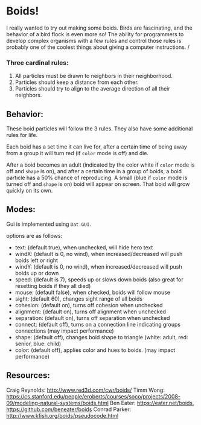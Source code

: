 # Boids!
I really wanted to try out making some boids. Birds are fascinating, and the behavior of a bird flock is even more so! The ability for programmers to develop complex organisms with a few rules and control those rules is probably one of the coolest things about giving a computer instructions.
/
### Three cardinal rules:

1. All particles must be drawn to neighbors in their neighborhood.
2. Particles should keep a distance from each other.
3. Particles should try to align to the average direction of all their neighbors.

## Behavior:

These boid particles will follow the 3 rules. They also have some additional rules for life.

Each boid has a set time it can live for, after a certain time of being away from a group it will turn red (if `color` mode is off) and die.

After a boid becomes an adult (indicated by the color white if `color` mode is off and `shape` is on), and after a certain time in a group of boids, a boid particle has a 50% chance of reproducing. A small (blue if `color` mode is turned off and `shape` is on) boid will appear on screen. That boid will grow quickly on its own.

## Modes:

Gui is implemented using `Dat.GUI`.

options are as follows:
* text: (default true), when unchecked, will hide hero text
* windX: (default is 0, no wind), when increased/decreased will push boids left or right
* windY: (default is 0, no wind), when increased/decreased will push boids up or down
* speed: (default is 7), speeds up or slows down boids (also great for resetting boids if they all died)
* mouse: (default false), when checked, boids will follow mouse
* sight: (default 60), changes sight range of all boids
* cohesion: (default on), turns off cohesion when unchecked
* alignment: (default on), turns off alignment when unchecked
* separation: (default on), turns off separation when unchecked
* connect: (default off), turns on a connection line indicating groups connections (may impact performance)
* shape: (default off), changes boid shape to triangle (white: adult, red: senior, blue: child)
* color: (default off), applies color and hues to boids. (may impact performance)

## Resources:
Craig Reynolds: http://www.red3d.com/cwr/boids/
Timm Wong: https://cs.stanford.edu/people/eroberts/courses/soco/projects/2008-09/modeling-natural-systems/boids.html
Ben Eater: https://eater.net/boids, https://github.com/beneater/boids
Conrad Parker: http://www.kfish.org/boids/pseudocode.html

